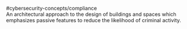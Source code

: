#cybersecurity-concepts/compliance  
 An architectural approach to the design of buildings and spaces which emphasizes passive features to reduce the likelihood of criminal activity.